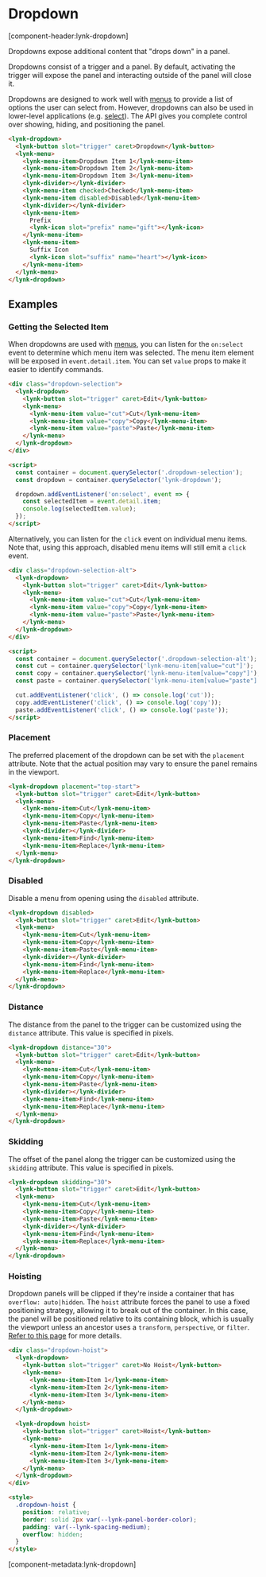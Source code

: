 # Dropdown

[component-header:lynk-dropdown]

Dropdowns expose additional content that "drops down" in a panel.

Dropdowns consist of a trigger and a panel. By default, activating the trigger will expose the panel and interacting outside of the panel will close it.

Dropdowns are designed to work well with [menus](/components/menu) to provide a list of options the user can select from. However, dropdowns can also be used in lower-level applications (e.g. [select](/components/select)). The API gives you complete control over showing, hiding, and positioning the panel.

```html preview
<lynk-dropdown>
  <lynk-button slot="trigger" caret>Dropdown</lynk-button>
  <lynk-menu>
    <lynk-menu-item>Dropdown Item 1</lynk-menu-item>
    <lynk-menu-item>Dropdown Item 2</lynk-menu-item>
    <lynk-menu-item>Dropdown Item 3</lynk-menu-item>
    <lynk-divider></lynk-divider>
    <lynk-menu-item checked>Checked</lynk-menu-item>
    <lynk-menu-item disabled>Disabled</lynk-menu-item>
    <lynk-divider></lynk-divider>
    <lynk-menu-item>
      Prefix
      <lynk-icon slot="prefix" name="gift"></lynk-icon>
    </lynk-menu-item>
    <lynk-menu-item>
      Suffix Icon
      <lynk-icon slot="suffix" name="heart"></lynk-icon>
    </lynk-menu-item>
  </lynk-menu>
</lynk-dropdown>
```

## Examples

### Getting the Selected Item

When dropdowns are used with [menus](/components/menu), you can listen for the `on:select` event to determine which menu item was selected. The menu item element will be exposed in `event.detail.item`. You can set `value` props to make it easier to identify commands.

```html preview
<div class="dropdown-selection">
  <lynk-dropdown>
    <lynk-button slot="trigger" caret>Edit</lynk-button>
    <lynk-menu>
      <lynk-menu-item value="cut">Cut</lynk-menu-item>
      <lynk-menu-item value="copy">Copy</lynk-menu-item>
      <lynk-menu-item value="paste">Paste</lynk-menu-item>
    </lynk-menu>
  </lynk-dropdown>
</div>

<script>
  const container = document.querySelector('.dropdown-selection');
  const dropdown = container.querySelector('lynk-dropdown');

  dropdown.addEventListener('on:select', event => {
    const selectedItem = event.detail.item;
    console.log(selectedItem.value);
  });
</script>
```

Alternatively, you can listen for the `click` event on individual menu items. Note that, using this approach, disabled menu items will still emit a `click` event.

```html preview
<div class="dropdown-selection-alt">
  <lynk-dropdown>
    <lynk-button slot="trigger" caret>Edit</lynk-button>
    <lynk-menu>
      <lynk-menu-item value="cut">Cut</lynk-menu-item>
      <lynk-menu-item value="copy">Copy</lynk-menu-item>
      <lynk-menu-item value="paste">Paste</lynk-menu-item>
    </lynk-menu>
  </lynk-dropdown>
</div>

<script>
  const container = document.querySelector('.dropdown-selection-alt');
  const cut = container.querySelector('lynk-menu-item[value="cut"]');
  const copy = container.querySelector('lynk-menu-item[value="copy"]');
  const paste = container.querySelector('lynk-menu-item[value="paste"]');

  cut.addEventListener('click', () => console.log('cut'));
  copy.addEventListener('click', () => console.log('copy'));
  paste.addEventListener('click', () => console.log('paste'));
</script>
```

### Placement

The preferred placement of the dropdown can be set with the `placement` attribute. Note that the actual position may vary to ensure the panel remains in the viewport.

```html preview
<lynk-dropdown placement="top-start">
  <lynk-button slot="trigger" caret>Edit</lynk-button>
  <lynk-menu>
    <lynk-menu-item>Cut</lynk-menu-item>
    <lynk-menu-item>Copy</lynk-menu-item>
    <lynk-menu-item>Paste</lynk-menu-item>
    <lynk-divider></lynk-divider>
    <lynk-menu-item>Find</lynk-menu-item>
    <lynk-menu-item>Replace</lynk-menu-item>
  </lynk-menu>
</lynk-dropdown>
```

### Disabled

Disable a menu from opening using the `disabled` attribute.

```html preview
<lynk-dropdown disabled>
  <lynk-button slot="trigger" caret>Edit</lynk-button>
  <lynk-menu>
    <lynk-menu-item>Cut</lynk-menu-item>
    <lynk-menu-item>Copy</lynk-menu-item>
    <lynk-menu-item>Paste</lynk-menu-item>
    <lynk-divider></lynk-divider>
    <lynk-menu-item>Find</lynk-menu-item>
    <lynk-menu-item>Replace</lynk-menu-item>
  </lynk-menu>
</lynk-dropdown>
```

### Distance

The distance from the panel to the trigger can be customized using the `distance` attribute. This value is specified in pixels.

```html preview
<lynk-dropdown distance="30">
  <lynk-button slot="trigger" caret>Edit</lynk-button>
  <lynk-menu>
    <lynk-menu-item>Cut</lynk-menu-item>
    <lynk-menu-item>Copy</lynk-menu-item>
    <lynk-menu-item>Paste</lynk-menu-item>
    <lynk-divider></lynk-divider>
    <lynk-menu-item>Find</lynk-menu-item>
    <lynk-menu-item>Replace</lynk-menu-item>
  </lynk-menu>
</lynk-dropdown>
```

### Skidding

The offset of the panel along the trigger can be customized using the `skidding` attribute. This value is specified in pixels.

```html preview
<lynk-dropdown skidding="30">
  <lynk-button slot="trigger" caret>Edit</lynk-button>
  <lynk-menu>
    <lynk-menu-item>Cut</lynk-menu-item>
    <lynk-menu-item>Copy</lynk-menu-item>
    <lynk-menu-item>Paste</lynk-menu-item>
    <lynk-divider></lynk-divider>
    <lynk-menu-item>Find</lynk-menu-item>
    <lynk-menu-item>Replace</lynk-menu-item>
  </lynk-menu>
</lynk-dropdown>
```

### Hoisting

Dropdown panels will be clipped if they're inside a container that has `overflow: auto|hidden`. The `hoist` attribute forces the panel to use a fixed positioning strategy, allowing it to break out of the container. In this case, the panel will be positioned relative to its containing block, which is usually the viewport unless an ancestor uses a `transform`, `perspective`, or `filter`. [Refer to this page](https://developer.mozilla.org/en-US/docs/Web/CSS/position#fixed) for more details.

```html preview
<div class="dropdown-hoist">
  <lynk-dropdown>
    <lynk-button slot="trigger" caret>No Hoist</lynk-button>
    <lynk-menu>
      <lynk-menu-item>Item 1</lynk-menu-item>
      <lynk-menu-item>Item 2</lynk-menu-item>
      <lynk-menu-item>Item 3</lynk-menu-item>
    </lynk-menu>
  </lynk-dropdown>

  <lynk-dropdown hoist>
    <lynk-button slot="trigger" caret>Hoist</lynk-button>
    <lynk-menu>
      <lynk-menu-item>Item 1</lynk-menu-item>
      <lynk-menu-item>Item 2</lynk-menu-item>
      <lynk-menu-item>Item 3</lynk-menu-item>
    </lynk-menu>
  </lynk-dropdown>
</div>

<style>
  .dropdown-hoist {
    position: relative;
    border: solid 2px var(--lynk-panel-border-color);
    padding: var(--lynk-spacing-medium);
    overflow: hidden;
  }
</style>
```

[component-metadata:lynk-dropdown]
